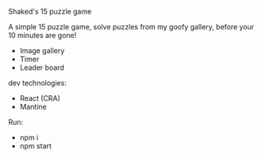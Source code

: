 Shaked's 15 puzzle game

A simple 15 puzzle game, solve puzzles from my goofy gallery, before your 10 minutes are gone!

- Image gallery
- Timer
- Leader board

dev technologies:
- React (CRA)
- Mantine

Run:
- npm i
- npm start
